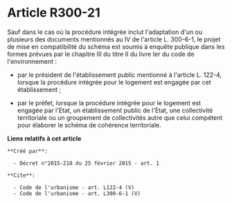 # Article R300-21

Sauf dans le cas où la procédure intégrée inclut l'adaptation d'un ou plusieurs des documents mentionnés au IV de l'article
L. 300-6-1, le projet de mise en compatibilité du schéma est soumis à enquête publique dans les formes prévues par le
chapitre III du titre II du livre Ier du code de l'environnement :

- par le président de l'établissement public mentionné à l'article L. 122-4, lorsque la procédure intégrée pour le logement
est engagée par cet établissement ;

- par le préfet, lorsque la procédure intégrée pour le logement est engagée par l'Etat, un établissement public de l'Etat,
une collectivité territoriale ou un groupement de collectivités autre que celui compétent pour élaborer le schéma de
cohérence territoriale.

**Liens relatifs à cet article**

	**Créé par**:

	  - Décret n°2015-218 du 25 février 2015 - art. 1

	**Cite**:

	  - Code de l'urbanisme - art. L122-4 (V)
	  - Code de l'urbanisme - art. L300-6-1 (V)
